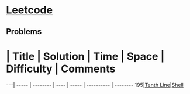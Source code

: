 # [Leetcode](https://leetcode.com/problemset/algorithms/)

## Problems

 # | Title | Solution | Time | Space | Difficulty | Comments 
---| ----- | -------- | ---- | ----- | ---------- | -------- 
195|[Tenth Line](https://leetcode.com/problems/tenth-line/)|[Shell](https://github.com/RYWU/Leetcode/tree/master/Shell/195_Tenth_Line)
